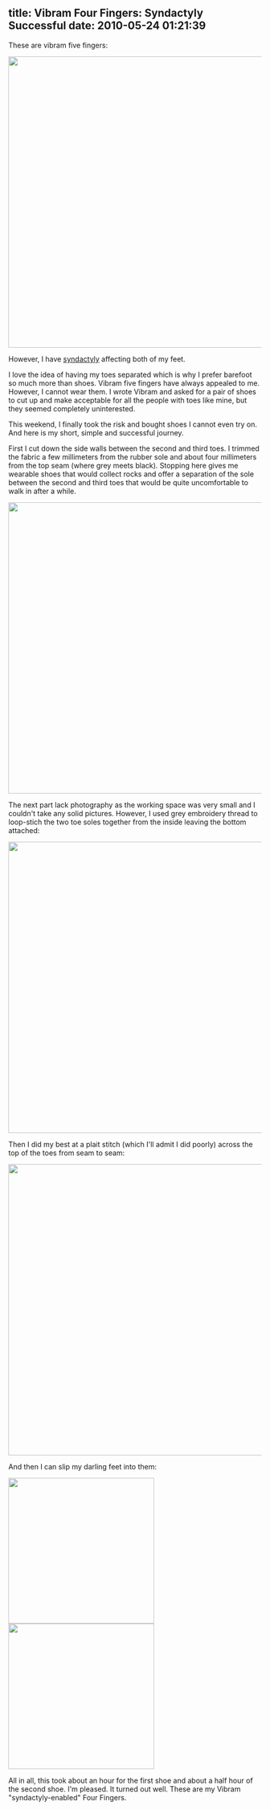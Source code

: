 title: Vibram Four Fingers: Syndactyly Successful
date: 2010-05-24 01:21:39
---

<p>These are vibram five fingers:</p>  <img src="http://lethargy.org/theo/photos/Shoots/2010/05/23/IMG_0837.jpg" width="580px"/>  <p>However, I have <a href="http://en.wikipedia.org/wiki/Syndactyly">syndactyly</a> affecting both of my feet.</p>  <p>I love the idea of having my toes separated which is why I prefer barefoot so much more than shoes.  Vibram five fingers have always appealed to me. However, I cannot wear them.  I wrote Vibram and asked for a pair of shoes to cut up and make acceptable for all the people with toes like mine, but they seemed completely uninterested.</p>  <p>This weekend, I finally took the risk and bought shoes I cannot even try on.  And here is my short, simple and successful journey.</p>  <p>First I cut down the side walls between the second and third toes. I trimmed the fabric a few millimeters from the rubber sole and about four millimeters from the top seam (where grey meets black).  Stopping here gives me wearable shoes that would collect rocks and offer a separation of the sole between the second and third toes that would be quite uncomfortable to walk in after a while.</p>  <img src="http://lethargy.org/theo/photos/Shoots/2010/05/23/IMG_0839.jpg" width="580px"/>  <p>The next part lack photography as the working space was very small and I couldn't take any solid pictures.  However, I used grey embroidery thread to loop-stich the two toe soles together from the inside leaving the bottom attached:</p>  <img src="http://lethargy.org/theo/photos/Shoots/2010/05/23/IMG_0841.jpg" width="580px"/>  <p>Then I did my best at a plait stitch (which I'll admit I did poorly) across the top of the toes from seam to seam:</p>  <img src="http://lethargy.org/theo/photos/Shoots/2010/05/23/IMG_0840.jpg" width="580px"/>  <p>And then I can slip my darling feet into them:</p>  <img src="http://lethargy.org/theo/photos/Shoots/2010/05/23/IMG_0842.jpg" width="290px"/><img src="http://lethargy.org/theo/photos/Shoots/2010/05/23/IMG_0843.jpg" width="290px"/>  <p>All in all, this took about an hour for the first shoe and about a half hour of the second shoe.  I'm pleased.  It turned out well.  These are my Vibram "syndactyly-enabled" Four Fingers. </p>
